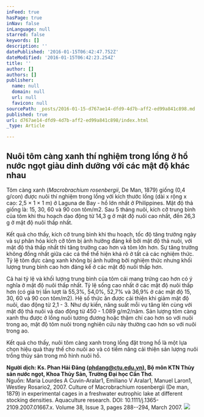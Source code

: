 ```yaml
---
inFeed: true
hasPage: true
inNav: false
inLanguage: null
starred: false
keywords: []
description: ''
datePublished: '2016-01-15T06:42:47.752Z'
dateModified: '2016-01-15T06:42:23.254Z'
title: ''
author: []
authors: []
publisher:
  name: null
  domain: null
  url: null
  favicon: null
sourcePath: _posts/2016-01-15-d767ae14-dfd9-4d7b-aff2-ed99a841c898.md
published: true
url: d767ae14-dfd9-4d7b-aff2-ed99a841c898/index.html
_type: Article

---
```

## Nuôi tôm càng xanh thí nghiệm trong lồng ở hồ nước ngọt giàu dinh dưỡng với các mật độ khác nhau 

Tôm càng xanh (_Macrobrachium rosenbergii_, De Man, 1879) giống (0,4 g/con) được nuôi thí nghiệm trong lồng với kích thước lồng (dài x rộng x cao: 2,5 × 1 × 1 m) ở Laguna de Bay - hồ lớn nhất ở Philippines. Mật độ thả giống là: 15, 30, 60 và 90 con tôm/m2\. Sau 5 tháng nuôi, kích cỡ trung bình của tôm khi thu hoạch dao động từ 14,3 g ở mật độ nuôi cao nhất, đến 26,3 g ở mật độ nuôi thấp nhất.

Kết quả cho thấy, kích cỡ trung bình khi thu hoạch, tốc độ tăng trưởng ngày và sự phân hóa kích cỡ tôm bị ảnh hưởng đáng kể bởi mật độ thả nuôi, với mật độ thả thấp nhất thì tăng trưởng cao hơn và tôm lớn hơn. Sự tăng trưởng không đồng nhất giữa các cá thể thể hiện khá rõ ở tất cả các nghiệm thức. Tỷ lệ tôm đực càng xanh không bị ảnh hưởng bởi nghiệm thức nhưng khối lượng trung bình cao hơn đáng kể ở các mật độ nuôi thấp hơn.

Cả hai tỷ lệ và khối lượng trung bình của tôm cái mang trứng cao hơn có ý nghĩa ở mật độ nuôi thấp nhất. Tỷ lệ sống cao nhất ở các mật độ nuôi thấp hơn (có giá trị lần lượt là 55,3%, 54,0%, 52,7% và 36,9% ở các mật độ 15, 30, 60 và 90 con tôm/m2). Hệ số thức ăn được cải thiện khi giảm mật độ nuôi, dao động từ 2,1 - 3\. Như dự kiến, năng suất mỗi vụ tăng lên cùng với mật độ thả nuôi và dao động từ 450 - 1.089 g/m2/năm. Sản lượng tôm càng xanh thu được ở lồng nuôi tương đương hoặc thậm chí cao hơn so với nuôi trong ao, mật độ tôm nuôi trong nghiên cứu này thường cao hơn so với nuôi trong ao.

Kết quả cho thấy, nuôi tôm càng xanh trong lồng đặt trong hồ là một lựa chọn hiệu quả thay thế cho nuôi ao và có tiềm năng cải thiện sản lượng nuôi trồng thủy sản trong mô hình nuôi hồ.

**Người dịch: Ks. Phan Hải Đăng (phdang@ctu.edu.vn), Bộ môn KTN Thủy sản nước ngọt, Khoa Thủy Sản, Trường Đại học Cần Thơ.**  
Nguồn: Maria Lourdes A Cuvin-Aralar1, Emiliano V Aralar1, Manuel Laron1, Westley Rosario2, 2007\. Culture of Macrobrachium rosenbergii (De man, 1879) in experimental cages in a freshwater eutrophic lake at different stocking densities. Aquaculture research. DOI: 10.1111/j.1365-2109.2007.01667.x. Volume 38, Issue 3, pages 288--294, March 2007\.
![](https://the-grid-user-content.s3-us-west-2.amazonaws.com/5d02e585-4663-4122-861f-e24268945cdb.jpg)